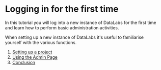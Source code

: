 # Logging in for the first time

In this tutorial you will log into a new instance of DataLabs for the first time and learn
how to perform basic administration activities.

When setting up a new instance of DataLabs it's useful to familiarise yourself with the various
functions.

1. [Setting up a project](setting-up-a-project.md)
1. [Using the Admin Page](using-admin-page.md)
1. [Conclusion](conclusion.md)
